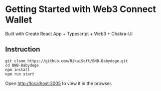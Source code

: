 # Getting Started with Web3 Connect Wallet

Built with Create React App + Typescript + Web3 + Chakra-UI

## Instruction

```
git clone https://github.com/RikaiSoft/BNB-Babydoge.git
cd BNB-Babydoge
npm install
npm run start
```
Open [http://localhost:3005](http://localhost:3005) to view it in the browser.
